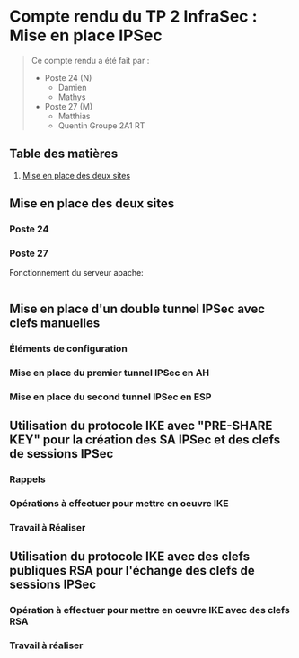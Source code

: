 # Compte rendu du TP 2 InfraSec : Mise en place IPSec <!-- omit from toc -->

> Ce compte rendu a été fait par :
>
> - Poste 24 (N)
>   - Damien
>   - Mathys
> - Poste 27 (M)
>   - Matthias
>   - Quentin
> Groupe 2A1 RT

## Table des matières <!-- omit from toc -->

1. [Mise en place des deux sites](#mise-en-place-des-deux-sites)

## Mise en place des deux sites

### Poste 24

### Poste 27

Fonctionnement du serveur apache:

```txt

```

## Mise en place d'un double tunnel IPSec avec clefs manuelles

### Éléments de configuration

### Mise en place du premier tunnel IPSec en AH

### Mise en place du second tunnel IPSec en ESP

## Utilisation du protocole IKE avec "PRE-SHARE KEY" pour la création des SA IPSec et des clefs de sessions IPSec

### Rappels

### Opérations à effectuer pour mettre en oeuvre IKE

### Travail à Réaliser

## Utilisation du protocole IKE avec des clefs publiques RSA pour l'échange des clefs de sessions IPSec

### Opération à effectuer pour mettre en oeuvre IKE avec des clefs RSA

### Travail à réaliser
